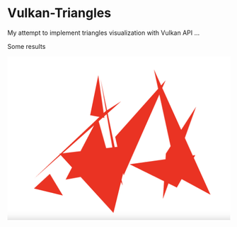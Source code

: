 # Vulkan-Triangles
My attempt to implement triangles visualization with Vulkan API ...

Some results

![image](pict.png)